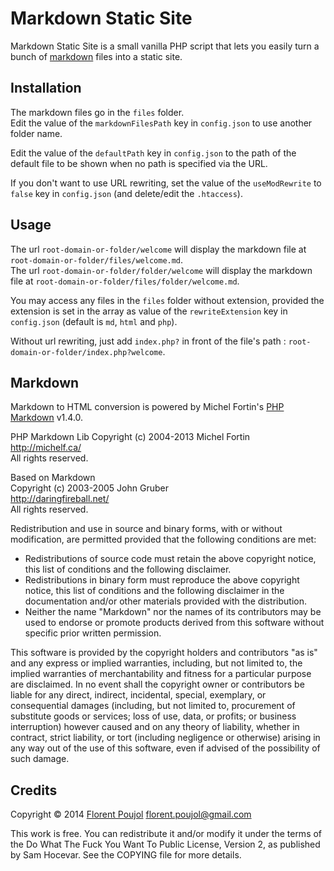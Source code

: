 # Markdown Static Site

Markdown Static Site is a small vanilla PHP script that lets you easily turn a bunch of [markdown](https://daringfireball.net/projects/markdown) files into a static site.

## Installation

The markdown files go in the `files` folder.  
Edit the value of the `markdownFilesPath` key in `config.json` to use another folder name.

Edit the value of the `defaultPath` key in `config.json` to the path of the default file to be shown when no path is specified via the URL.

If you don't want to use URL rewriting, set the value of the `useModRewrite` to `false` key in `config.json` (and delete/edit the `.htaccess`).

## Usage

The url `root-domain-or-folder/welcome` will display the markdown file at `root-domain-or-folder/files/welcome.md`.  
The url `root-domain-or-folder/folder/welcome` will display the markdown file at `root-domain-or-folder/files/folder/welcome.md`.  

You may access any files in the `files` folder without extension, provided the extension is set in the array as value of the `rewriteExtension` key in `config.json` (default is `md`, `html` and `php`).  

Without url rewriting, just add `index.php?` in front of the file's path : `root-domain-or-folder/index.php?welcome`.

## Markdown

Markdown to HTML conversion is powered by Michel Fortin's [PHP Markdown](https://github.com/michelf/php-markdown) v1.4.0.

PHP Markdown Lib Copyright (c) 2004-2013 Michel Fortin  
http://michelf.ca/  
All rights reserved.  

Based on Markdown  
Copyright (c) 2003-2005 John Gruber  
http://daringfireball.net/  
All rights reserved.  

Redistribution and use in source and binary forms, with or without modification, are permitted provided that the following conditions are met:

- Redistributions of source code must retain the above copyright notice, this list of conditions and the following disclaimer.
- Redistributions in binary form must reproduce the above copyright notice, this list of conditions and the following disclaimer in the documentation and/or other materials provided with the distribution.
- Neither the name "Markdown" nor the names of its contributors may be used to endorse or promote products derived from this software without specific prior written permission.

This software is provided by the copyright holders and contributors "as is" and any express or implied warranties, including, but not limited to, the implied warranties of merchantability and fitness for a particular purpose are disclaimed. In no event shall the copyright owner or contributors be liable for any direct, indirect, incidental, special, exemplary, or consequential damages (including, but not limited to, procurement of substitute goods or services; loss of use, data, or profits; or business interruption) however caused and on any theory of liability, whether in contract, strict liability, or tort (including negligence or otherwise) arising in any way out of the use of this software, even if advised of the possibility of such damage.

## Credits

Copyright © 2014 [Florent Poujol](http://florentpoujol.fr)   <florent.poujol@gmail.com>

This work is free. You can redistribute it and/or modify it under the terms of the Do What The Fuck You Want To Public License, Version 2, as published by Sam Hocevar. See the COPYING file for more details.
